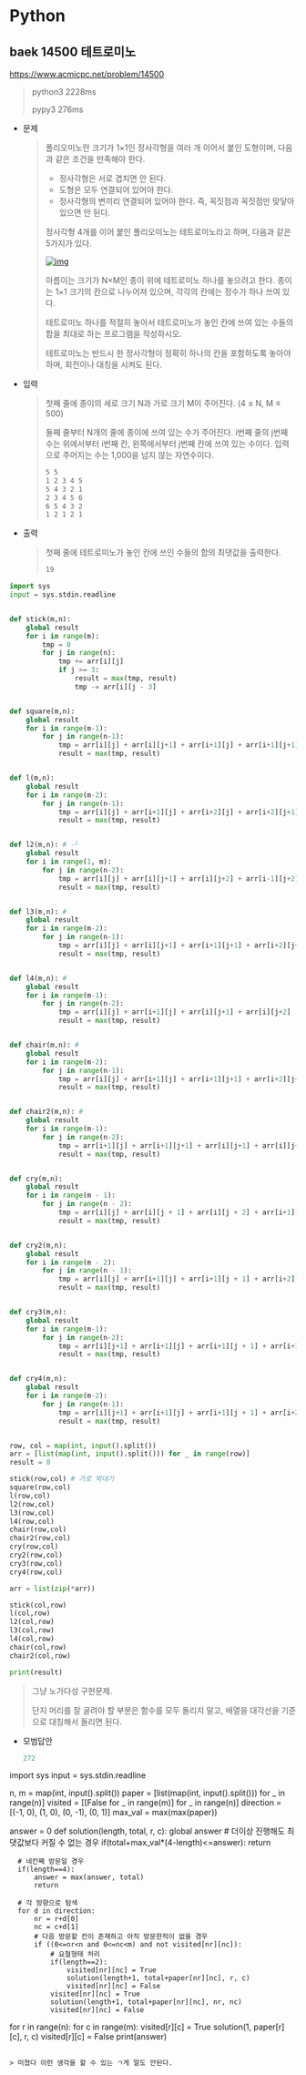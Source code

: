 # Python

## baek 14500 테트로미노

https://www.acmicpc.net/problem/14500



> python3 2228ms
>
> pypy3 276ms



* 문제

  > 폴리오미노란 크기가 1×1인 정사각형을 여러 개 이어서 붙인 도형이며, 다음과 같은 조건을 만족해야 한다.
  >
  > - 정사각형은 서로 겹치면 안 된다.
  > - 도형은 모두 연결되어 있어야 한다.
  > - 정사각형의 변끼리 연결되어 있어야 한다. 즉, 꼭짓점과 꼭짓점만 맞닿아 있으면 안 된다.
  >
  > 정사각형 4개를 이어 붙인 폴리오미노는 테트로미노라고 하며, 다음과 같은 5가지가 있다.
  >
  > [![img](md-images/1.png)](https://commons.wikimedia.org/wiki/File:All_5_free_tetrominoes.svg)
  >
  > 아름이는 크기가 N×M인 종이 위에 테트로미노 하나를 놓으려고 한다. 종이는 1×1 크기의 칸으로 나누어져 있으며, 각각의 칸에는 정수가 하나 쓰여 있다.
  >
  > 테트로미노 하나를 적절히 놓아서 테트로미노가 놓인 칸에 쓰여 있는 수들의 합을 최대로 하는 프로그램을 작성하시오.
  >
  > 테트로미노는 반드시 한 정사각형이 정확히 하나의 칸을 포함하도록 놓아야 하며, 회전이나 대칭을 시켜도 된다.

* 입력

  > 첫째 줄에 종이의 세로 크기 N과 가로 크기 M이 주어진다. (4 ≤ N, M ≤ 500)
  >
  > 둘째 줄부터 N개의 줄에 종이에 쓰여 있는 수가 주어진다. i번째 줄의 j번째 수는 위에서부터 i번째 칸, 왼쪽에서부터 j번째 칸에 쓰여 있는 수이다. 입력으로 주어지는 수는 1,000을 넘지 않는 자연수이다.
  >
  > ```bash
  > 5 5
  > 1 2 3 4 5
  > 5 4 3 2 1
  > 2 3 4 5 6
  > 6 5 4 3 2
  > 1 2 1 2 1
  > ```

* 출력

  > 첫째 줄에 테트로미노가 놓인 칸에 쓰인 수들의 합의 최댓값을 출력한다.
  >
  > ```bash
  > 19
  > ```



```python
import sys
input = sys.stdin.readline


def stick(m,n):
    global result
    for i in range(m):
        tmp = 0
        for j in range(n):
            tmp += arr[i][j]
            if j >= 3:
                result = max(tmp, result)
                tmp -= arr[i][j - 3]


def square(m,n):
    global result
    for i in range(m-1):
        for j in range(n-1):
            tmp = arr[i][j] + arr[i][j+1] + arr[i+1][j] + arr[i+1][j+1]
            result = max(tmp, result)


def l(m,n):
    global result
    for i in range(m-2):
        for j in range(n-1):
            tmp = arr[i][j] + arr[i+1][j] + arr[i+2][j] + arr[i+2][j+1]
            result = max(tmp, result)


def l2(m,n): # -┘
    global result
    for i in range(1, m):
        for j in range(n-2):
            tmp = arr[i][j] + arr[i][j+1] + arr[i][j+2] + arr[i-1][j+2]
            result = max(tmp, result)


def l3(m,n): #
    global result
    for i in range(m-2):
        for j in range(n-1):
            tmp = arr[i][j] + arr[i][j+1] + arr[i+1][j+1] + arr[i+2][j+1]
            result = max(tmp, result)


def l4(m,n): #
    global result
    for i in range(m-1):
        for j in range(n-2):
            tmp = arr[i][j] + arr[i+1][j] + arr[i][j+1] + arr[i][j+2]
            result = max(tmp, result)


def chair(m,n): #
    global result
    for i in range(m-2):
        for j in range(n-1):
            tmp = arr[i][j] + arr[i+1][j] + arr[i+1][j+1] + arr[i+2][j+1]
            result = max(tmp, result)


def chair2(m,n): #
    global result
    for i in range(m-1):
        for j in range(n-2):
            tmp = arr[i+1][j] + arr[i+1][j+1] + arr[i][j+1] + arr[i][j+2]
            result = max(tmp, result)


def cry(m,n):
    global result
    for i in range(m - 1):
        for j in range(n - 2):
            tmp = arr[i][j] + arr[i][j + 1] + arr[i][j + 2] + arr[i+1][j + 1]
            result = max(tmp, result)


def cry2(m,n):
    global result
    for i in range(m - 2):
        for j in range(n - 1):
            tmp = arr[i][j] + arr[i+1][j] + arr[i+1][j + 1] + arr[i+2][j]
            result = max(tmp, result)


def cry3(m,n):
    global result
    for i in range(m-1):
        for j in range(n-2):
            tmp = arr[i][j+1] + arr[i+1][j] + arr[i+1][j + 1] + arr[i+1][j+2]
            result = max(tmp, result)


def cry4(m,n):
    global result
    for i in range(m-2):
        for j in range(n-1):
            tmp = arr[i][j+1] + arr[i+1][j] + arr[i+1][j + 1] + arr[i+2][j+1]
            result = max(tmp, result)


row, col = map(int, input().split())
arr = [list(map(int, input().split())) for _ in range(row)]
result = 0

stick(row,col) # 가로 막대기
square(row,col)
l(row,col)
l2(row,col)
l3(row,col)
l4(row,col)
chair(row,col)
chair2(row,col)
cry(row,col)
cry2(row,col)
cry3(row,col)
cry4(row,col)

arr = list(zip(*arr))

stick(col,row)
l(col,row)
l2(col,row)
l3(col,row)
l4(col,row)
chair(col,row)
chair2(col,row)

print(result)
```

> 그냥 노가다성 구현문제.
>
> 단지 머리를 잘 굴려야 할 부분은 함수를 모두 돌리지 말고, 배열을 대각선을 기준으로 대칭해서 돌리면 된다.



* 모범답안

  ```python
  272
  
import sys
  input = sys.stdin.readline
  
  n, m = map(int, input().split())
  paper = [list(map(int, input().split())) for _ in range(n)]
  visited = [[False for _ in range(m)] for _ in range(n)]
  direction = [(-1, 0), (1, 0), (0, -1), (0, 1)]
  max_val = max(max(paper))
  
  answer = 0
  def solution(length, total, r, c):
      global answer
      # 더이상 진행해도 최댓값보다 커질 수 없는 경우
      if(total+max_val*(4-length)<=answer):
          return
      
      # 네칸째 방문일 경우
      if(length==4):
          answer = max(answer, total)
          return
      
      # 각 방향으로 탐색
      for d in direction:
          nr = r+d[0]
          nc = c+d[1]
          # 다음 방문할 칸이 존재하고 아직 방문한적이 없을 경우
          if ((0<=nr<n and 0<=nc<m) and not visited[nr][nc]):
              # 요철형태 처리
              if(length==2):
                  visited[nr][nc] = True
                  solution(length+1, total+paper[nr][nc], r, c)
                  visited[nr][nc] = False
              visited[nr][nc] = True
              solution(length+1, total+paper[nr][nc], nr, nc)
              visited[nr][nc] = False
              
  for r in range(n):
      for c in range(m):
          visited[r][c] = True
          solution(1, paper[r][c], r, c)
          visited[r][c] = False
  print(answer)
  ```
  
  > 미쳤다 이런 생각을 할 수 있는 ㄱ게 말도 안된다.
